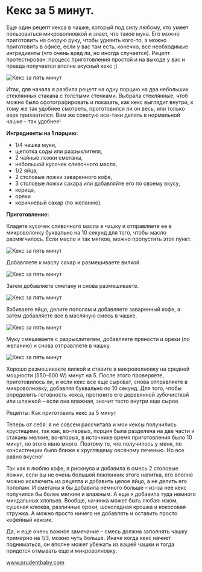 # Кекс за 5 минут.
Еще один рецепт кекса в чашке, который под силу любому, кто умеет пользоваться микроволновкой и знает, что такое мука. Его можно приготовить на скорую руку, чтобы удивить кого-то, а можно приготовить в офисе, если у вас там есть, конечно, все необходимые ингредиенты (что очень вряд ли, но иногда случается). Рецепт протестирован: процесс приготовления простой и на выходе у вас и правда получается вполне вкусный кекс ;)

![Кекс за пять минут][id1]

Итак, для начала я разбила рецепт на одну порцию на два небольших стеклянных стакана с толстыми стенками. Выбрала стеклянные, чтоб можно было сфотографировать и показать, как кекс выглядит внутри, к тому же так удобнее смотреть, проготовился ли он весь, или только верх прихватился. Вам же советую все-таки делать в нормальной чашке – так удобнее!

**Ингредиенты на 1 порцию:**

- 1/4 чашка муки,
- щепотка соды или разрыхлителя,
- 2 чайные ложки сметаны,
- небольшой кусочек сливочного масла,
- 1/2 яйца,
- 2 столовые ложки заваренного кофе,
- 3 столовые ложки сахара или добавляйте его по своему вкусу,
- корица,
- орехи
- коричневый сахар (по желанию).

**Приготовление:**

Кладете кусочек сливочного масла в чашку и отправляете ее в микроволонку буквально на 10 секунд для того, чтобы масло размягчилось. Если масло и так мягкое, можно пропустить этот пункт.

![Кекс за пять минут][id2]

Добавляете к маслу сахар и размешиваете вилкой.

![Кекс за пять минут][id3]

Затем добавляете сметану и снова размешиваете.

![Кекс за пять минут][id4]

Взбиваете яйцо, делите пополам и добавляете заваренный кофе, а затем добавляете все в масляную смесь в чашке.

![Кекс за пять минут][id5]

Муку смешиваете с разрыхлителем, добавляете пряности и орехи (по желанию) и снова отправляете в чашку.

![Кекс за пять минут][id6]

Хорошо размешиваете вилкой и ставите в микроволновку на средней мощности (550-600 W) минут на 5. После этого проверяете, приготовилось ли, и если кекс все еще сыроват, снова отправляете в микроволновку, добавляя буквально по 10 секунд. Для того, чтобы определить готовность кекса, проткните его деревянной зубочисткой или шпажкой – если она влажная, значит тесто внутри еще сырое.

Рецепты: Как приготовить кекс за 5 минут

Теперь от себя: я не совсем рассчитала и мои кексы получились хрустящими, так как, во-первых, порция была разделена на две части и стаканы мелкие, во-вторых, в источнике время приготовления было 10 минут, но этого явно много. Поэтому то, что получилось у меня, по консистенции было ближе к хрустящему овсяному печенью. Но все равно вкусно!

Так как я люблю кофе, я рискнула и добавила в смесь 2 столовые ложки, если вы не очень большой поклонник этого напитка, его вполне можно исключить из рецепта и добавить целое яйцо, а не делить его пополам. И сметаны я бы добавила немного больше – из-за нее кекс получился бы более мягким и влажным. А еще я добавила туда немного миндальных хлопьев. Вообще, начинка может быть любая: изюм, сушеная клюква, различные орехи, шоколадная крошка и кокосовая стружка. А можно просто ничего не добавлять и оставить просто кофейный кексик.

Да, и еще очень важное замечание – смесь должна заполнять чашку примерно на 1/3, можно чуть больше. Иначе когда кекс начнет подниматься, он вполне может убежать из вашей чашки и тогда придется отмывать еще и микроволновку.

www.prudentbaby.com 

[id1]: /images/Kulinar/Vipechka/keks_chashka_001.jpg 'Кекс за пять минут'
[id2]: /images/Kulinar/Vipechka/keks_chashka_002.jpg 'Кекс за пять минут'
[id3]: /images/Kulinar/Vipechka/keks_chashka_003.jpg 'Кекс за пять минут'
[id4]: /images/Kulinar/Vipechka/keks_chashka_004.jpg 'Кекс за пять минут'
[id5]: /images/Kulinar/Vipechka/keks_chashka_005.jpg 'Кекс за пять минут'
[id6]: /images/Kulinar/Vipechka/keks_chashka_006.jpg 'Кекс за пять минут'
